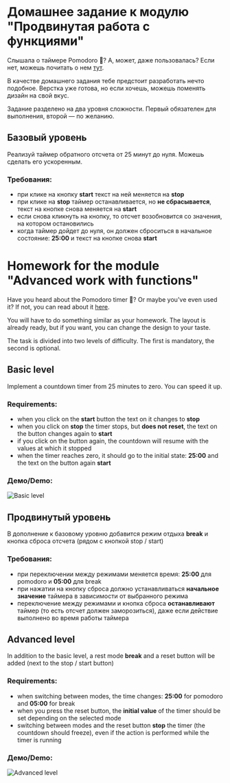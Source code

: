 # Домашнее задание к модулю "Продвинутая работа с функциями"

Слышала о таймере Pomodoro 🍅? А, может, даже пользовалась? Если нет, можешь почитать о нем [тут](https://lifehacker.ru/special/pomodoro/).

В качестве домашнего задания тебе предстоит разработать нечто подобное. Верстка уже готова, но если хочешь, можешь поменять дизайн на свой вкус.

Задание разделено на два уровня сложности. Первый обязателен для выполнения, второй — по желанию.

## Базовый уровень
Реализуй таймер обратного отсчета от 25 минут до нуля. Можешь сделать его ускоренным.

### Требования:
* при клике на кнопку **start** текст на ней меняется на **stop**
* при клике на **stop** таймер останавливается, но **не сбрасывается**, текст на кнопке снова меняется на **start**
* если снова кликнуть на кнопку, то отсчет возобновится со значения, на котором остановились
* когда таймер дойдет до нуля, он должен сброситься в начальное состояние: **25:00** и текст на кнопке снова **start**

# Homework for the module "Advanced work with functions"

Have you heard about the Pomodoro timer 🍅? Or maybe you've even used it? If not, you can read about it [here](https://lifehacker.ru/special/pomodoro/).

You will have to do something similar as your homework.  The layout is already ready, but if you want, you can change the design to your taste.

The task is divided into two levels of difficulty. The first is mandatory, the second is optional.

## Basic level
Implement a countdown timer from 25 minutes to zero. You can speed it up.

### Requirements:
* when you click on the **start** button the text on it changes to **stop**
* when you click on **stop** the timer stops, but **does not reset**, the text on the button changes again to **start**
* if you click on the button again, the countdown will resume with the values ​​at which it stopped
* when the timer reaches zero, it should go to the initial state: **25:00** and the text on the button again **start**
### Демо/Demo:
![Basic level](./assets/basic.gif)


## Продвинутый уровень
В дополнение к базовому уровню добавится режим отдыха **break** и кнопка сброса отсчета (рядом с кнопкой stop / start)

### Требования:
* при переключении между режимами меняется время: **25:00** для pomodoro и **05:00** для break
* при нажатии на кнопку сброса должно устанавливаться **начальное значение** таймера в зависимости от выбранного режима
* переключение между режимами и кнопка сброса **останавливают** таймер (то есть отсчет должен заморозиться), даже если действие выполнено во время работы таймера

## Advanced level
In addition to the basic level, a rest mode **break** and a reset button will be added (next to the stop / start button)

### Requirements:
* when switching between modes, the time changes: **25:00** for pomodoro and **05:00** for break
* when you press the reset button, the **initial value** of the timer should be set depending on the selected mode
* switching between modes and the reset button **stop** the timer (the countdown should freeze), even if the action is performed while the timer is running

### Демо/Demo:
![Advanced level](./assets/advanced.gif)